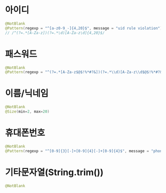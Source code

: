 # 아이디
```java
@NotBlank
@Pattern(regexp = "^[a-z0-9_-]{4,20}$", message = "uid rule violation")
// /^(?=.*[A-Za-z])(?=.*\d)[A-Za-z\d]{4,20}$/
```

# 패스워드
```java
@NotBlank
@Pattern(regexp = "^(?=.*[A-Za-z$@$!%*#?&])(?=.*\\d)[A-Za-z\\d$@$!%*#?&]{8,20}$", message = "upassword rule violation")
```

# 이름/닉네임
```java
@NotBlank
@Size(min=2, max=20)
```

# 휴대폰번호
```java
@NotBlank
@Pattern(regexp = "^[0-9]{3}[-]+[0-9]{4}[-]+[0-9]{4}$", message = "phoneNumber rule violation")

```

# 기타문자열(String.trim())
```java
@NotBlank
```